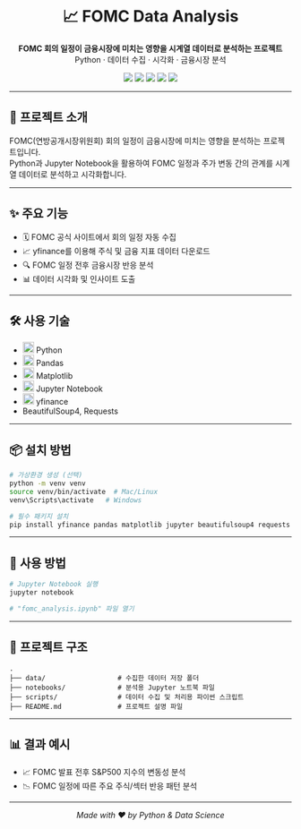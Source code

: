 <h1 align="center">📈 FOMC Data Analysis</h1>
<p align="center">
  <b>FOMC 회의 일정이 금융시장에 미치는 영향을 시계열 데이터로 분석하는 프로젝트</b><br>
  Python · 데이터 수집 · 시각화 · 금융시장 분석
</p>

<p align="center">
  <img src="https://img.shields.io/badge/Python-3.11-blue?logo=python&logoColor=white">
  <img src="https://img.shields.io/badge/Pandas-Dataframe-informational?logo=pandas&logoColor=white">
  <img src="https://img.shields.io/badge/Matplotlib-Graph-orange?logo=plotly&logoColor=white">
  <img src="https://img.shields.io/badge/Jupyter-Notebook-F37626?logo=jupyter&logoColor=white">
  <img src="https://img.shields.io/badge/YFinance-API-success?logo=yahoo&logoColor=white">
</p>

---

## 📝 프로젝트 소개

FOMC(연방공개시장위원회) 회의 일정이 금융시장에 미치는 영향을 분석하는 프로젝트입니다.  
Python과 Jupyter Notebook을 활용하여 FOMC 일정과 주가 변동 간의 관계를 시계열 데이터로 분석하고 시각화합니다.

---

## ✨ 주요 기능

- 🗓️ FOMC 공식 사이트에서 회의 일정 자동 수집
- 📈 yfinance를 이용해 주식 및 금융 지표 데이터 다운로드
- 🔍 FOMC 일정 전후 금융시장 반응 분석
- 📊 데이터 시각화 및 인사이트 도출

---

## 🛠️ 사용 기술

- <img src="https://img.shields.io/badge/Python-3.11-blue?logo=python&logoColor=white" height="20"/> Python
- <img src="https://img.shields.io/badge/Pandas-Dataframe-informational?logo=pandas&logoColor=white" height="20"/> Pandas
- <img src="https://img.shields.io/badge/Matplotlib-Graph-orange?logo=plotly&logoColor=white" height="20"/> Matplotlib
- <img src="https://img.shields.io/badge/Jupyter-Notebook-F37626?logo=jupyter&logoColor=white" height="20"/> Jupyter Notebook
- <img src="https://img.shields.io/badge/YFinance-API-success?logo=yahoo&logoColor=white" height="20"/> yfinance
- BeautifulSoup4, Requests

---

## 📦 설치 방법

```bash
# 가상환경 생성 (선택)
python -m venv venv
source venv/bin/activate  # Mac/Linux
venv\Scripts\activate   # Windows

# 필수 패키지 설치
pip install yfinance pandas matplotlib jupyter beautifulsoup4 requests
```

---

## 🚀 사용 방법

```bash
# Jupyter Notebook 실행
jupyter notebook

# "fomc_analysis.ipynb" 파일 열기
```

---

## 📁 프로젝트 구조

```
.
├── data/                  # 수집한 데이터 저장 폴더
├── notebooks/             # 분석용 Jupyter 노트북 파일
├── scripts/               # 데이터 수집 및 처리용 파이썬 스크립트
├── README.md              # 프로젝트 설명 파일
```

---

## 📊 결과 예시

- 📈 FOMC 발표 전후 S&P500 지수의 변동성 분석
- 📉 FOMC 일정에 따른 주요 주식/섹터 반응 패턴 분석

---


<p align="center"><i>Made with ❤️ by Python & Data Science</i></p>
